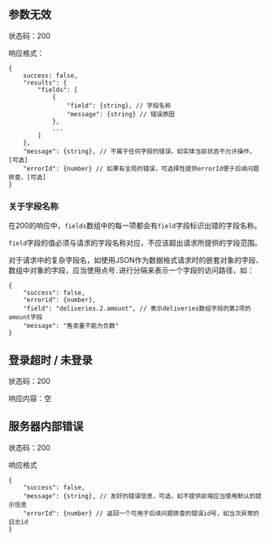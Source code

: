 ## 参数无效

状态码：200

响应格式：

    {
        success: false,
		"results": {
			"fields": [
	            {
	                "field": {string}, // 字段名称
	                "message": {string} // 错误原因
	            },
	            ...
	        ]
		},
        "message": {string}, // 不属于任何字段的错误，如实体当前状态不允许操作，[可选]
        "errorId": {number} // 如果有全局的错误，可选择性提供errorId便于后续问题排查，[可选]
    }

### 关于字段名称

在200的响应中，`fields`数组中的每一项都会有`field`字段标识出错的字段名称。

`field`字段的值必须与请求的字段名称对应，不应该超出请求所提供的字段范围。

对于请求中的复杂字段名，如使用JSON作为数据格式请求时的嵌套对象的字段、数组中对象的字段，应当使用点号`.`进行分隔来表示一个字段的访问路径，如：

    {
        "success": false,
		"errorid": {number},
		"field": "deliveries.2.amount", // 表示deliveries数组字段的第2项的amount字段
        "message": "售卖量不能为负数"
    }

## 登录超时 / 未登录

状态码：200

响应内容：空

## 服务器内部错误

状态码：200

响应格式

    {
		"success": false,
		"message": {string}, // 友好的错误信息，可选，如不提供前端应当使用默认的提示信息
        "errorId": {number} // 返回一个可用于后续问题排查的错误id号，如当次异常的日志id
    }